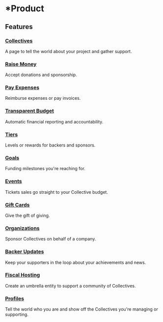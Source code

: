 # \*Product

## Features

### [Collectives](../collectives/)

A page to tell the world about your project and gather support.

### [Raise Money](../backers-and-sponsors/)

Accept donations and sponsorship.

### [Pay Expenses](../expenses/)

Reimburse expenses or pay invoices.

### [Transparent Budget](../collectives/budget.md)

Automatic financial reporting and accountability.

### [Tiers](../collectives/tiers.md)

Levels or rewards for backers and sponsors.

### [Goals](../collectives/goals.md)

Funding milestones you're reaching for.

### [Events](../collectives/events.md)

Tickets sales go straight to your Collective budget.

### [Gift Cards](../backers-and-sponsors/gift-cards.md)

Give the gift of giving.

### [Organizations](../backers-and-sponsors/organizations.md)

Sponsor Collectives on behalf of a company.

### [Backer Updates](../collectives/backer-updates.md)

Keep your supporters in the loop about your achievements and news.

### [Fiscal Hosting](../hosts/)

Create an umbrella entity to support a community of Collectives.

### [Profiles](user-profile.md)

Tell the world who you are and show off the Collectives you're managing or supporting.

### 

